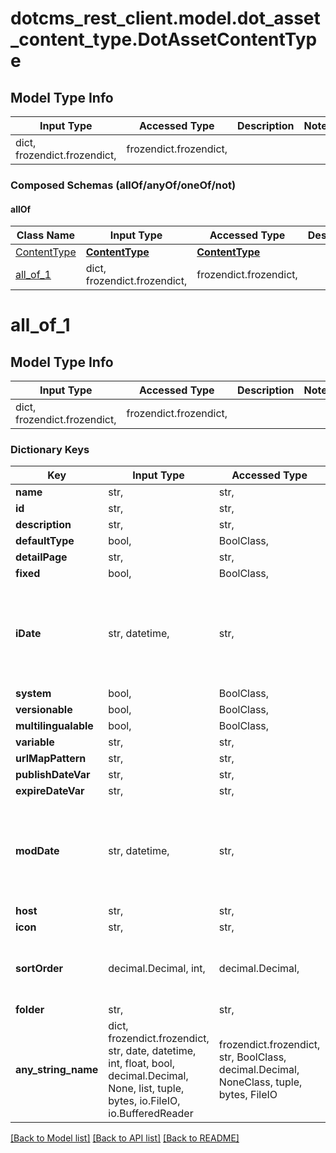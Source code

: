 # dotcms_rest_client.model.dot_asset_content_type.DotAssetContentType

## Model Type Info
Input Type | Accessed Type | Description | Notes
------------ | ------------- | ------------- | -------------
dict, frozendict.frozendict,  | frozendict.frozendict,  |  | 

### Composed Schemas (allOf/anyOf/oneOf/not)
#### allOf
Class Name | Input Type | Accessed Type | Description | Notes
------------- | ------------- | ------------- | ------------- | -------------
[ContentType](ContentType.md) | [**ContentType**](ContentType.md) | [**ContentType**](ContentType.md) |  | 
[all_of_1](#all_of_1) | dict, frozendict.frozendict,  | frozendict.frozendict,  |  | 

# all_of_1

## Model Type Info
Input Type | Accessed Type | Description | Notes
------------ | ------------- | ------------- | -------------
dict, frozendict.frozendict,  | frozendict.frozendict,  |  | 

### Dictionary Keys
Key | Input Type | Accessed Type | Description | Notes
------------ | ------------- | ------------- | ------------- | -------------
**name** | str,  | str,  |  | [optional] 
**id** | str,  | str,  |  | [optional] 
**description** | str,  | str,  |  | [optional] 
**defaultType** | bool,  | BoolClass,  |  | [optional] 
**detailPage** | str,  | str,  |  | [optional] 
**fixed** | bool,  | BoolClass,  |  | [optional] 
**iDate** | str, datetime,  | str,  |  | [optional] value must conform to RFC-3339 date-time
**system** | bool,  | BoolClass,  |  | [optional] 
**versionable** | bool,  | BoolClass,  |  | [optional] 
**multilingualable** | bool,  | BoolClass,  |  | [optional] 
**variable** | str,  | str,  |  | [optional] 
**urlMapPattern** | str,  | str,  |  | [optional] 
**publishDateVar** | str,  | str,  |  | [optional] 
**expireDateVar** | str,  | str,  |  | [optional] 
**modDate** | str, datetime,  | str,  |  | [optional] value must conform to RFC-3339 date-time
**host** | str,  | str,  |  | [optional] 
**icon** | str,  | str,  |  | [optional] 
**sortOrder** | decimal.Decimal, int,  | decimal.Decimal,  |  | [optional] value must be a 32 bit integer
**folder** | str,  | str,  |  | [optional] 
**any_string_name** | dict, frozendict.frozendict, str, date, datetime, int, float, bool, decimal.Decimal, None, list, tuple, bytes, io.FileIO, io.BufferedReader | frozendict.frozendict, str, BoolClass, decimal.Decimal, NoneClass, tuple, bytes, FileIO | any string name can be used but the value must be the correct type | [optional]

[[Back to Model list]](../../README.md#documentation-for-models) [[Back to API list]](../../README.md#documentation-for-api-endpoints) [[Back to README]](../../README.md)

